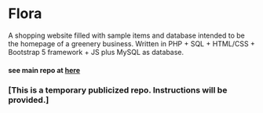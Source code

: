 # Flora
 A shopping website filled with sample items and database intended to be the homepage of a greenery business.
 Written in PHP + SQL + HTML/CSS + Bootstrap 5 framework + JS plus MySQL as database.
 <br/>
 
 #### see main repo at [here](https://github.com/AHZak/Flora)
### [This is a temporary publicized repo. Instructions will be provided.]
